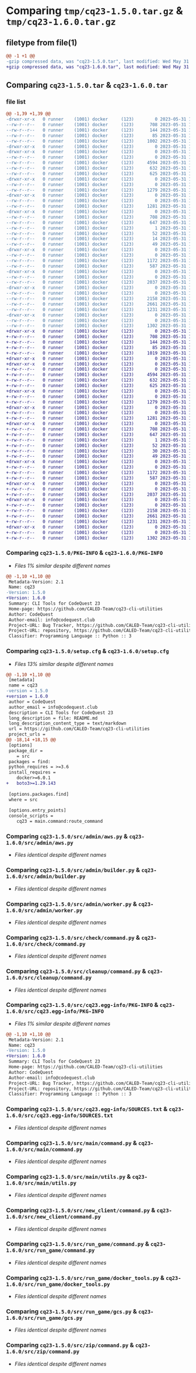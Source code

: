 # Comparing `tmp/cq23-1.5.0.tar.gz` & `tmp/cq23-1.6.0.tar.gz`

## filetype from file(1)

```diff
@@ -1 +1 @@
-gzip compressed data, was "cq23-1.5.0.tar", last modified: Wed May 31 11:09:02 2023, max compression
+gzip compressed data, was "cq23-1.6.0.tar", last modified: Wed May 31 12:43:34 2023, max compression
```

## Comparing `cq23-1.5.0.tar` & `cq23-1.6.0.tar`

### file list

```diff
@@ -1,39 +1,39 @@
-drwxr-xr-x   0 runner    (1001) docker     (123)        0 2023-05-31 11:09:02.890365 cq23-1.5.0/
--rw-r--r--   0 runner    (1001) docker     (123)      708 2023-05-31 11:09:02.890365 cq23-1.5.0/PKG-INFO
--rw-r--r--   0 runner    (1001) docker     (123)      144 2023-05-31 11:08:55.000000 cq23-1.5.0/README.md
--rw-r--r--   0 runner    (1001) docker     (123)       85 2023-05-31 11:08:55.000000 cq23-1.5.0/pyproject.toml
--rw-r--r--   0 runner    (1001) docker     (123)     1002 2023-05-31 11:09:02.894365 cq23-1.5.0/setup.cfg
-drwxr-xr-x   0 runner    (1001) docker     (123)        0 2023-05-31 11:09:02.882365 cq23-1.5.0/src/
-drwxr-xr-x   0 runner    (1001) docker     (123)        0 2023-05-31 11:09:02.886365 cq23-1.5.0/src/admin/
--rw-r--r--   0 runner    (1001) docker     (123)        0 2023-05-31 11:08:55.000000 cq23-1.5.0/src/admin/__init__.py
--rw-r--r--   0 runner    (1001) docker     (123)     4594 2023-05-31 11:08:55.000000 cq23-1.5.0/src/admin/aws.py
--rw-r--r--   0 runner    (1001) docker     (123)      632 2023-05-31 11:08:55.000000 cq23-1.5.0/src/admin/builder.py
--rw-r--r--   0 runner    (1001) docker     (123)      625 2023-05-31 11:08:55.000000 cq23-1.5.0/src/admin/worker.py
-drwxr-xr-x   0 runner    (1001) docker     (123)        0 2023-05-31 11:09:02.886365 cq23-1.5.0/src/check/
--rw-r--r--   0 runner    (1001) docker     (123)        0 2023-05-31 11:08:55.000000 cq23-1.5.0/src/check/__init__.py
--rw-r--r--   0 runner    (1001) docker     (123)     1279 2023-05-31 11:08:55.000000 cq23-1.5.0/src/check/command.py
-drwxr-xr-x   0 runner    (1001) docker     (123)        0 2023-05-31 11:09:02.886365 cq23-1.5.0/src/cleanup/
--rw-r--r--   0 runner    (1001) docker     (123)        0 2023-05-31 11:08:55.000000 cq23-1.5.0/src/cleanup/__init__.py
--rw-r--r--   0 runner    (1001) docker     (123)     1281 2023-05-31 11:08:55.000000 cq23-1.5.0/src/cleanup/command.py
-drwxr-xr-x   0 runner    (1001) docker     (123)        0 2023-05-31 11:09:02.890365 cq23-1.5.0/src/cq23.egg-info/
--rw-r--r--   0 runner    (1001) docker     (123)      708 2023-05-31 11:09:02.000000 cq23-1.5.0/src/cq23.egg-info/PKG-INFO
--rw-r--r--   0 runner    (1001) docker     (123)      647 2023-05-31 11:09:02.000000 cq23-1.5.0/src/cq23.egg-info/SOURCES.txt
--rw-r--r--   0 runner    (1001) docker     (123)        1 2023-05-31 11:09:02.000000 cq23-1.5.0/src/cq23.egg-info/dependency_links.txt
--rw-r--r--   0 runner    (1001) docker     (123)       52 2023-05-31 11:09:02.000000 cq23-1.5.0/src/cq23.egg-info/entry_points.txt
--rw-r--r--   0 runner    (1001) docker     (123)       14 2023-05-31 11:09:02.000000 cq23-1.5.0/src/cq23.egg-info/requires.txt
--rw-r--r--   0 runner    (1001) docker     (123)       49 2023-05-31 11:09:02.000000 cq23-1.5.0/src/cq23.egg-info/top_level.txt
-drwxr-xr-x   0 runner    (1001) docker     (123)        0 2023-05-31 11:09:02.890365 cq23-1.5.0/src/main/
--rw-r--r--   0 runner    (1001) docker     (123)        0 2023-05-31 11:08:55.000000 cq23-1.5.0/src/main/__init__.py
--rw-r--r--   0 runner    (1001) docker     (123)     1172 2023-05-31 11:08:55.000000 cq23-1.5.0/src/main/command.py
--rw-r--r--   0 runner    (1001) docker     (123)      587 2023-05-31 11:08:55.000000 cq23-1.5.0/src/main/utils.py
-drwxr-xr-x   0 runner    (1001) docker     (123)        0 2023-05-31 11:09:02.890365 cq23-1.5.0/src/new_client/
--rw-r--r--   0 runner    (1001) docker     (123)        0 2023-05-31 11:08:55.000000 cq23-1.5.0/src/new_client/__init__.py
--rw-r--r--   0 runner    (1001) docker     (123)     2037 2023-05-31 11:08:55.000000 cq23-1.5.0/src/new_client/command.py
-drwxr-xr-x   0 runner    (1001) docker     (123)        0 2023-05-31 11:09:02.890365 cq23-1.5.0/src/run_game/
--rw-r--r--   0 runner    (1001) docker     (123)        0 2023-05-31 11:08:55.000000 cq23-1.5.0/src/run_game/__init__.py
--rw-r--r--   0 runner    (1001) docker     (123)     2158 2023-05-31 11:08:55.000000 cq23-1.5.0/src/run_game/command.py
--rw-r--r--   0 runner    (1001) docker     (123)     2661 2023-05-31 11:08:55.000000 cq23-1.5.0/src/run_game/docker_tools.py
--rw-r--r--   0 runner    (1001) docker     (123)     1231 2023-05-31 11:08:55.000000 cq23-1.5.0/src/run_game/gcs.py
-drwxr-xr-x   0 runner    (1001) docker     (123)        0 2023-05-31 11:09:02.890365 cq23-1.5.0/src/zip/
--rw-r--r--   0 runner    (1001) docker     (123)        0 2023-05-31 11:08:55.000000 cq23-1.5.0/src/zip/__init__.py
--rw-r--r--   0 runner    (1001) docker     (123)     1302 2023-05-31 11:08:55.000000 cq23-1.5.0/src/zip/command.py
+drwxr-xr-x   0 runner    (1001) docker     (123)        0 2023-05-31 12:43:34.859208 cq23-1.6.0/
+-rw-r--r--   0 runner    (1001) docker     (123)      708 2023-05-31 12:43:34.859208 cq23-1.6.0/PKG-INFO
+-rw-r--r--   0 runner    (1001) docker     (123)      144 2023-05-31 12:43:26.000000 cq23-1.6.0/README.md
+-rw-r--r--   0 runner    (1001) docker     (123)       85 2023-05-31 12:43:26.000000 cq23-1.6.0/pyproject.toml
+-rw-r--r--   0 runner    (1001) docker     (123)     1019 2023-05-31 12:43:34.859208 cq23-1.6.0/setup.cfg
+drwxr-xr-x   0 runner    (1001) docker     (123)        0 2023-05-31 12:43:34.855208 cq23-1.6.0/src/
+drwxr-xr-x   0 runner    (1001) docker     (123)        0 2023-05-31 12:43:34.855208 cq23-1.6.0/src/admin/
+-rw-r--r--   0 runner    (1001) docker     (123)        0 2023-05-31 12:43:26.000000 cq23-1.6.0/src/admin/__init__.py
+-rw-r--r--   0 runner    (1001) docker     (123)     4594 2023-05-31 12:43:26.000000 cq23-1.6.0/src/admin/aws.py
+-rw-r--r--   0 runner    (1001) docker     (123)      632 2023-05-31 12:43:26.000000 cq23-1.6.0/src/admin/builder.py
+-rw-r--r--   0 runner    (1001) docker     (123)      625 2023-05-31 12:43:26.000000 cq23-1.6.0/src/admin/worker.py
+drwxr-xr-x   0 runner    (1001) docker     (123)        0 2023-05-31 12:43:34.855208 cq23-1.6.0/src/check/
+-rw-r--r--   0 runner    (1001) docker     (123)        0 2023-05-31 12:43:26.000000 cq23-1.6.0/src/check/__init__.py
+-rw-r--r--   0 runner    (1001) docker     (123)     1279 2023-05-31 12:43:26.000000 cq23-1.6.0/src/check/command.py
+drwxr-xr-x   0 runner    (1001) docker     (123)        0 2023-05-31 12:43:34.855208 cq23-1.6.0/src/cleanup/
+-rw-r--r--   0 runner    (1001) docker     (123)        0 2023-05-31 12:43:26.000000 cq23-1.6.0/src/cleanup/__init__.py
+-rw-r--r--   0 runner    (1001) docker     (123)     1281 2023-05-31 12:43:26.000000 cq23-1.6.0/src/cleanup/command.py
+drwxr-xr-x   0 runner    (1001) docker     (123)        0 2023-05-31 12:43:34.855208 cq23-1.6.0/src/cq23.egg-info/
+-rw-r--r--   0 runner    (1001) docker     (123)      708 2023-05-31 12:43:34.000000 cq23-1.6.0/src/cq23.egg-info/PKG-INFO
+-rw-r--r--   0 runner    (1001) docker     (123)      647 2023-05-31 12:43:34.000000 cq23-1.6.0/src/cq23.egg-info/SOURCES.txt
+-rw-r--r--   0 runner    (1001) docker     (123)        1 2023-05-31 12:43:34.000000 cq23-1.6.0/src/cq23.egg-info/dependency_links.txt
+-rw-r--r--   0 runner    (1001) docker     (123)       52 2023-05-31 12:43:34.000000 cq23-1.6.0/src/cq23.egg-info/entry_points.txt
+-rw-r--r--   0 runner    (1001) docker     (123)       30 2023-05-31 12:43:34.000000 cq23-1.6.0/src/cq23.egg-info/requires.txt
+-rw-r--r--   0 runner    (1001) docker     (123)       49 2023-05-31 12:43:34.000000 cq23-1.6.0/src/cq23.egg-info/top_level.txt
+drwxr-xr-x   0 runner    (1001) docker     (123)        0 2023-05-31 12:43:34.855208 cq23-1.6.0/src/main/
+-rw-r--r--   0 runner    (1001) docker     (123)        0 2023-05-31 12:43:26.000000 cq23-1.6.0/src/main/__init__.py
+-rw-r--r--   0 runner    (1001) docker     (123)     1172 2023-05-31 12:43:26.000000 cq23-1.6.0/src/main/command.py
+-rw-r--r--   0 runner    (1001) docker     (123)      587 2023-05-31 12:43:26.000000 cq23-1.6.0/src/main/utils.py
+drwxr-xr-x   0 runner    (1001) docker     (123)        0 2023-05-31 12:43:34.859208 cq23-1.6.0/src/new_client/
+-rw-r--r--   0 runner    (1001) docker     (123)        0 2023-05-31 12:43:26.000000 cq23-1.6.0/src/new_client/__init__.py
+-rw-r--r--   0 runner    (1001) docker     (123)     2037 2023-05-31 12:43:26.000000 cq23-1.6.0/src/new_client/command.py
+drwxr-xr-x   0 runner    (1001) docker     (123)        0 2023-05-31 12:43:34.859208 cq23-1.6.0/src/run_game/
+-rw-r--r--   0 runner    (1001) docker     (123)        0 2023-05-31 12:43:26.000000 cq23-1.6.0/src/run_game/__init__.py
+-rw-r--r--   0 runner    (1001) docker     (123)     2158 2023-05-31 12:43:26.000000 cq23-1.6.0/src/run_game/command.py
+-rw-r--r--   0 runner    (1001) docker     (123)     2661 2023-05-31 12:43:26.000000 cq23-1.6.0/src/run_game/docker_tools.py
+-rw-r--r--   0 runner    (1001) docker     (123)     1231 2023-05-31 12:43:26.000000 cq23-1.6.0/src/run_game/gcs.py
+drwxr-xr-x   0 runner    (1001) docker     (123)        0 2023-05-31 12:43:34.859208 cq23-1.6.0/src/zip/
+-rw-r--r--   0 runner    (1001) docker     (123)        0 2023-05-31 12:43:26.000000 cq23-1.6.0/src/zip/__init__.py
+-rw-r--r--   0 runner    (1001) docker     (123)     1302 2023-05-31 12:43:26.000000 cq23-1.6.0/src/zip/command.py
```

### Comparing `cq23-1.5.0/PKG-INFO` & `cq23-1.6.0/PKG-INFO`

 * *Files 1% similar despite different names*

```diff
@@ -1,10 +1,10 @@
 Metadata-Version: 2.1
 Name: cq23
-Version: 1.5.0
+Version: 1.6.0
 Summary: CLI Tools for CodeQuest 23
 Home-page: https://github.com/CALED-Team/cq23-cli-utilities
 Author: CodeQuest
 Author-email: info@codequest.club
 Project-URL: Bug Tracker, https://github.com/CALED-Team/cq23-cli-utilities/-/issues
 Project-URL: repository, https://github.com/CALED-Team/cq23-cli-utilities
 Classifier: Programming Language :: Python :: 3
```

### Comparing `cq23-1.5.0/setup.cfg` & `cq23-1.6.0/setup.cfg`

 * *Files 13% similar despite different names*

```diff
@@ -1,10 +1,10 @@
 [metadata]
 name = cq23
-version = 1.5.0
+version = 1.6.0
 author = CodeQuest
 author_email = info@codequest.club
 description = CLI Tools for CodeQuest 23
 long_description = file: README.md
 long_description_content_type = text/markdown
 url = https://github.com/CALED-Team/cq23-cli-utilities
 project_urls = 
@@ -18,14 +18,15 @@
 [options]
 package_dir = 
 	= src
 packages = find:
 python_requires = >=3.6
 install_requires = 
 	docker>=6.0.1
+	boto3>=1.29.143
 
 [options.packages.find]
 where = src
 
 [options.entry_points]
 console_scripts = 
 	cq23 = main.command:route_command
```

### Comparing `cq23-1.5.0/src/admin/aws.py` & `cq23-1.6.0/src/admin/aws.py`

 * *Files identical despite different names*

### Comparing `cq23-1.5.0/src/admin/builder.py` & `cq23-1.6.0/src/admin/builder.py`

 * *Files identical despite different names*

### Comparing `cq23-1.5.0/src/admin/worker.py` & `cq23-1.6.0/src/admin/worker.py`

 * *Files identical despite different names*

### Comparing `cq23-1.5.0/src/check/command.py` & `cq23-1.6.0/src/check/command.py`

 * *Files identical despite different names*

### Comparing `cq23-1.5.0/src/cleanup/command.py` & `cq23-1.6.0/src/cleanup/command.py`

 * *Files identical despite different names*

### Comparing `cq23-1.5.0/src/cq23.egg-info/PKG-INFO` & `cq23-1.6.0/src/cq23.egg-info/PKG-INFO`

 * *Files 1% similar despite different names*

```diff
@@ -1,10 +1,10 @@
 Metadata-Version: 2.1
 Name: cq23
-Version: 1.5.0
+Version: 1.6.0
 Summary: CLI Tools for CodeQuest 23
 Home-page: https://github.com/CALED-Team/cq23-cli-utilities
 Author: CodeQuest
 Author-email: info@codequest.club
 Project-URL: Bug Tracker, https://github.com/CALED-Team/cq23-cli-utilities/-/issues
 Project-URL: repository, https://github.com/CALED-Team/cq23-cli-utilities
 Classifier: Programming Language :: Python :: 3
```

### Comparing `cq23-1.5.0/src/cq23.egg-info/SOURCES.txt` & `cq23-1.6.0/src/cq23.egg-info/SOURCES.txt`

 * *Files identical despite different names*

### Comparing `cq23-1.5.0/src/main/command.py` & `cq23-1.6.0/src/main/command.py`

 * *Files identical despite different names*

### Comparing `cq23-1.5.0/src/main/utils.py` & `cq23-1.6.0/src/main/utils.py`

 * *Files identical despite different names*

### Comparing `cq23-1.5.0/src/new_client/command.py` & `cq23-1.6.0/src/new_client/command.py`

 * *Files identical despite different names*

### Comparing `cq23-1.5.0/src/run_game/command.py` & `cq23-1.6.0/src/run_game/command.py`

 * *Files identical despite different names*

### Comparing `cq23-1.5.0/src/run_game/docker_tools.py` & `cq23-1.6.0/src/run_game/docker_tools.py`

 * *Files identical despite different names*

### Comparing `cq23-1.5.0/src/run_game/gcs.py` & `cq23-1.6.0/src/run_game/gcs.py`

 * *Files identical despite different names*

### Comparing `cq23-1.5.0/src/zip/command.py` & `cq23-1.6.0/src/zip/command.py`

 * *Files identical despite different names*

